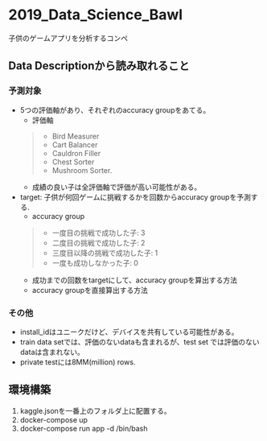 # 2019_Data_Science_Bawl
子供のゲームアプリを分析するコンペ

## Data Descriptionから読み取れること
### 予測対象
- 5つの評価軸があり、それぞれのaccuracy groupをあてる。
  - 評価軸
  > - Bird Measurer
  > - Cart Balancer
  > - Cauldron Filler
  > - Chest Sorter
  > - Mushroom Sorter.
  - 成績の良い子は全評価軸で評価が高い可能性がある。
- target: 子供が何回ゲームに挑戦するかを回数からaccuracy groupを予測する.
  - accuracy group
  > - 一度目の挑戦で成功した子: 3
  > - 二度目の挑戦で成功した子: 2
  > - 三度目以降の挑戦で成功した子: 1
  > - 一度も成功しなかった子: 0
  - 成功までの回数をtargetにして、accuracy groupを算出する方法
  - accuracy groupを直接算出する方法
### その他
- install_idはユニークだけど、デバイスを共有している可能性がある。
- train data setでは、評価のないdataも含まれるが、test set では評価のないdataは含まれない。
- private testには8MM(million) rows.

## 環境構築
1. kaggle.jsonを一番上のフォルダ上に配置する。
2. docker-compose up
3. docker-compose run app -d /bin/bash
